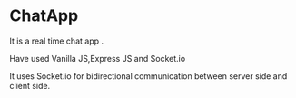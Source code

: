 # ChatApp

It is a real time chat app .

Have used Vanilla JS,Express JS and Socket.io

It uses  Socket.io for bidirectional communication between server side and client side.
